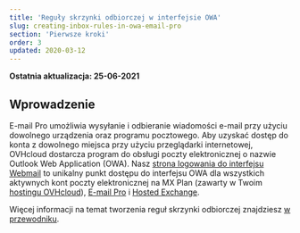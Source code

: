 ```yaml
---
title: 'Reguły skrzynki odbiorczej w interfejsie OWA'
slug: creating-inbox-rules-in-owa-email-pro
section: 'Pierwsze kroki'
order: 3
updated: 2020-03-12
---
```


**Ostatnia aktualizacja: 25-06-2021**

## Wprowadzenie 

E-mail Pro umożliwia wysyłanie i odbieranie wiadomości e-mail przy użyciu dowolnego urządzenia oraz programu pocztowego. Aby uzyskać dostęp do konta z dowolnego miejsca przy użyciu przeglądarki internetowej, OVHcloud dostarcza program do obsługi poczty elektronicznej o nazwie Outlook Web Application (OWA). Nasz [strona logowania do interfejsu Webmail](https://www.ovhcloud.com/pl/mail/) to unikalny punkt dostępu do interfejsu OWA dla wszystkich aktywnych kont poczty elektronicznej na MX Plan (zawarty w Twoim [hostingu OVHcloud](https://www.ovhcloud.com/pl/web-hosting/)), [E-mail Pro](https://www.ovhcloud.com/pl/emails/email-pro/) i [Hosted Exchange](https://www.ovhcloud.com/pl/emails/hosted-exchange/).

Więcej informacji na temat tworzenia reguł skrzynki odbiorczej znajdziesz [w przewodniku](https://docs.ovh.com/pl/microsoft-collaborative-solutions/tworzenie-regul-skrzynki-odbiorczej-w-owa/).